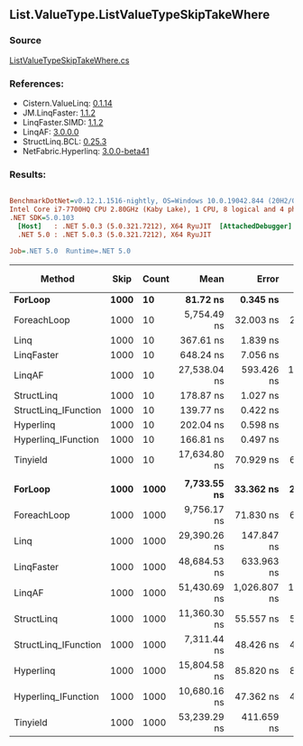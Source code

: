 ﻿## List.ValueType.ListValueTypeSkipTakeWhere

### Source
[ListValueTypeSkipTakeWhere.cs](../LinqBenchmarks/List/ValueType/ListValueTypeSkipTakeWhere.cs)

### References:
- Cistern.ValueLinq: [0.1.14](https://www.nuget.org/packages/Cistern.ValueLinq/0.1.14)
- JM.LinqFaster: [1.1.2](https://www.nuget.org/packages/JM.LinqFaster/1.1.2)
- LinqFaster.SIMD: [1.1.2](https://www.nuget.org/packages/LinqFaster.SIMD/1.0.3)
- LinqAF: [3.0.0.0](https://www.nuget.org/packages/LinqAF/3.0.0.0)
- StructLinq.BCL: [0.25.3](https://www.nuget.org/packages/StructLinq.BCL/0.25.3)
- NetFabric.Hyperlinq: [3.0.0-beta41](https://www.nuget.org/packages/NetFabric.Hyperlinq/3.0.0-beta41)

### Results:
``` ini

BenchmarkDotNet=v0.12.1.1516-nightly, OS=Windows 10.0.19042.844 (20H2/October2020Update)
Intel Core i7-7700HQ CPU 2.80GHz (Kaby Lake), 1 CPU, 8 logical and 4 physical cores
.NET SDK=5.0.103
  [Host]   : .NET 5.0.3 (5.0.321.7212), X64 RyuJIT  [AttachedDebugger]
  .NET 5.0 : .NET 5.0.3 (5.0.321.7212), X64 RyuJIT

Job=.NET 5.0  Runtime=.NET 5.0  

```
|               Method | Skip | Count |         Mean |        Error |       StdDev |       Median |  Ratio | RatioSD |   Gen 0 | Gen 1 | Gen 2 | Allocated |
|--------------------- |----- |------ |-------------:|-------------:|-------------:|-------------:|-------:|--------:|--------:|------:|------:|----------:|
|              **ForLoop** | **1000** |    **10** |     **81.72 ns** |     **0.345 ns** |     **0.305 ns** |     **81.62 ns** |   **1.00** |    **0.00** |       **-** |     **-** |     **-** |         **-** |
|          ForeachLoop | 1000 |    10 |  5,754.49 ns |    32.003 ns |    29.936 ns |  5,754.99 ns |  70.40 |    0.54 |  0.0305 |     - |     - |      96 B |
|                 Linq | 1000 |    10 |    367.61 ns |     1.839 ns |     1.720 ns |    367.69 ns |   4.50 |    0.03 |  0.1016 |     - |     - |     320 B |
|           LinqFaster | 1000 |    10 |    648.24 ns |     7.056 ns |     6.600 ns |    646.62 ns |   7.94 |    0.08 |  0.7133 |     - |     - |   2,240 B |
|               LinqAF | 1000 |    10 | 27,538.04 ns |   593.426 ns | 1,673.769 ns | 26,800.00 ns | 341.49 |   17.17 |       - |     - |     - |         - |
|           StructLinq | 1000 |    10 |    178.87 ns |     1.027 ns |     0.910 ns |    178.90 ns |   2.19 |    0.02 |  0.0381 |     - |     - |     120 B |
| StructLinq_IFunction | 1000 |    10 |    139.77 ns |     0.422 ns |     0.374 ns |    139.58 ns |   1.71 |    0.01 |       - |     - |     - |         - |
|            Hyperlinq | 1000 |    10 |    202.04 ns |     0.598 ns |     0.559 ns |    201.90 ns |   2.47 |    0.01 |       - |     - |     - |         - |
|  Hyperlinq_IFunction | 1000 |    10 |    166.81 ns |     0.497 ns |     0.465 ns |    166.89 ns |   2.04 |    0.01 |       - |     - |     - |         - |
|             Tinyield | 1000 |    10 | 17,634.80 ns |    70.929 ns |    62.877 ns | 17,633.08 ns | 215.79 |    1.18 |  0.3357 |     - |     - |   1,096 B |
|                      |      |       |              |              |              |              |        |         |         |       |       |           |
|              **ForLoop** | **1000** |  **1000** |  **7,733.55 ns** |    **33.362 ns** |    **26.047 ns** |  **7,740.40 ns** |   **1.00** |    **0.00** |       **-** |     **-** |     **-** |         **-** |
|          ForeachLoop | 1000 |  1000 |  9,756.17 ns |    71.830 ns |    67.189 ns |  9,732.03 ns |   1.26 |    0.01 |  0.0305 |     - |     - |      96 B |
|                 Linq | 1000 |  1000 | 29,390.26 ns |   147.847 ns |   131.063 ns | 29,344.61 ns |   3.80 |    0.03 |  0.0916 |     - |     - |     320 B |
|           LinqFaster | 1000 |  1000 | 48,684.53 ns |   633.963 ns |   593.009 ns | 48,779.32 ns |   6.27 |    0.07 | 61.2183 |     - |     - | 193,616 B |
|               LinqAF | 1000 |  1000 | 51,430.69 ns | 1,026.807 ns | 1,628.624 ns | 51,231.20 ns |   6.72 |    0.27 |       - |     - |     - |         - |
|           StructLinq | 1000 |  1000 | 11,360.30 ns |    55.557 ns |    51.968 ns | 11,349.28 ns |   1.47 |    0.01 |  0.0305 |     - |     - |     120 B |
| StructLinq_IFunction | 1000 |  1000 |  7,311.44 ns |    48.426 ns |    45.298 ns |  7,312.07 ns |   0.94 |    0.01 |       - |     - |     - |         - |
|            Hyperlinq | 1000 |  1000 | 15,804.58 ns |    85.820 ns |    80.276 ns | 15,828.45 ns |   2.04 |    0.01 |       - |     - |     - |         - |
|  Hyperlinq_IFunction | 1000 |  1000 | 10,680.16 ns |    47.362 ns |    44.302 ns | 10,682.22 ns |   1.38 |    0.01 |       - |     - |     - |         - |
|             Tinyield | 1000 |  1000 | 53,239.29 ns |   411.659 ns |   385.066 ns | 53,251.43 ns |   6.89 |    0.06 |  0.3052 |     - |     - |   1,096 B |
